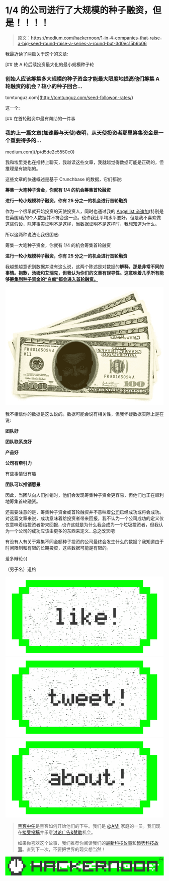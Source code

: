 # 1/4 的公司进行了大规模的种子融资，但是！！！！

> 原文：<https://medium.com/hackernoon/1-in-4-companies-that-raise-a-big-seed-round-raise-a-series-a-round-but-3d0ec15b6b06>

我最近读了两篇关于这个的文章:

[](http://tomtunguz.com/seed-followon-rates/) [## 使 A 轮后续投资最大化的最小规模种子轮

### 创始人应该筹集多大规模的种子资金才能最大限度地提高他们筹集 A 轮融资的机会？较小的种子回合…

tomtunguz.com](http://tomtunguz.com/seed-followon-rates/) 

这一个:

[](/p/d5de2c5550c0) [## 在首轮融资中最有帮助的一件事

### 我的上一篇文章(加速器与天使)表明，从天使投资者那里筹集资金是一个重要得多的…

medium.com](/p/d5de2c5550c0) 

我和埃里克也在推特上聊天，我越读这些文章，我就越觉得数据可能是正确的，但推理是有缺陷的。

这些文章的快速概述是基于 Crunchbase 的数据，它们都说:

**筹集一大笔种子资金，你就有 1/4 的机会筹集首轮融资**

**进行一轮小规模种子融资，你有 25 分之一的机会进行首轮融资**

作为一个很早就开始投资的天使投资人，同时也通过我的 [Angellist 辛迪加](https://angel.co/potential-uk/syndicate)(特别是在英国)我的个人数据并不符合这一点。也许我比平均水平要好，但是我不喜欢做这些假设，除非事实证明不是这样，当数据证明不是这样时，我想知道为什么。

所以这两种说法让我很困惑:

筹集一大笔种子资金，你就有 1/4 的机会筹集首轮融资

**进行一轮小规模种子融资，你有 25 分之一的机会进行首轮融资**

我越想越意识到数据并没有这么说，这两个陈述是对数据的**解释。那是非常不同的事情。抱歉，汤姆和艾瑞克，但我认为你们的文章有误导性。这意味着几乎所有能够[筹集到种子资金的“白痴”都会进入首轮融资。](https://hackernoon.com/tagged/raise)**

![](img/b7e8e4dc54b14f9a866b449250c7b7c6.png)

我不相信你的数据是这么说的。数据可能会说有相关性，但我怀疑数据实际上是在说:

**团队好**

**团队联系良好**

**产品好**

**公司有牵引力**

有些事情很有趣

**团队可以推销愿景**

因此，当团队向人们推销时，他们会发现筹集种子资金更容易，但他们也正在顺利地筹集首轮融资。

还需要注意的是，筹集种子资金或首轮融资并不意味着[公司](https://hackernoon.com/tagged/company)已经成功或将会成功。对这篇文章来说，成功意味着给投资者带来回报，我不认为一个公司成功的定义仅仅意味着给投资者带来回报…也许这就是为什么我会成为一个垃圾投资者，但我认为一个公司的成功应该由更多的东西来定义…总之改天吧

有没有人有关于筹集不同金额种子投资的公司最终会发生什么的数据？我知道由于时间限制和有限的长期投资，这些数据可能是有限的。

爱多辩论:))

（男子名）道格

[![](img/50ef4044ecd4e250b5d50f368b775d38.png)](http://bit.ly/HackernoonFB)[![](img/979d9a46439d5aebbdcdca574e21dc81.png)](https://goo.gl/k7XYbx)[![](img/2930ba6bd2c12218fdbbf7e02c8746ff.png)](https://goo.gl/4ofytp)

> [黑客中午](http://bit.ly/Hackernoon)是黑客如何开始他们的下午。我们是 [@AMI](http://bit.ly/atAMIatAMI) 家庭的一员。我们现在[接受投稿](http://bit.ly/hackernoonsubmission)并乐意[讨论广告&赞助](mailto:partners@amipublications.com)机会。
> 
> 如果你喜欢这个故事，我们推荐你阅读我们的[最新科技故事](http://bit.ly/hackernoonlatestt)和[趋势科技故事](https://hackernoon.com/trending)。直到下一次，不要把世界的现实想当然！

[![](img/be0ca55ba73a573dce11effb2ee80d56.png)](https://goo.gl/Ahtev1)